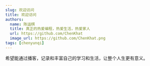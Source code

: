 ```yaml
---
slug: 欢迎访问
title: 欢迎访问
authors:
  name: 陈运棋
  title: 真正的热爱编程，热爱生活，热爱家人
  url: https://github.com/ChenKhat
  image_url: https://github.com/ChenKhat.png
tags: [chenyunqi]
---
```


希望能通过播客，记录和丰富自己的学习和生活，让整个人生更有意义。
